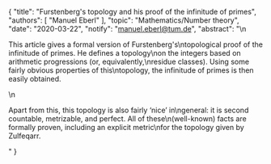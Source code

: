 {
    "title": "Furstenberg's topology and his proof of the infinitude of primes",
    "authors": [
        "Manuel Eberl"
    ],
    "topic": "Mathematics/Number theory",
    "date": "2020-03-22",
    "notify": "manuel.eberl@tum.de",
    "abstract": "\n<p>This article gives a formal version of Furstenberg's\ntopological proof of the infinitude of primes. He defines a topology\non the integers based on arithmetic progressions (or, equivalently,\nresidue classes). Using some fairly obvious properties of this\ntopology, the infinitude of primes is then easily obtained.</p>\n<p>Apart from this, this topology is also fairly ‘nice’ in\ngeneral: it is second countable, metrizable, and perfect. All of these\n(well-known) facts are formally proven, including an explicit metric\nfor the topology given by Zulfeqarr.</p>"
}